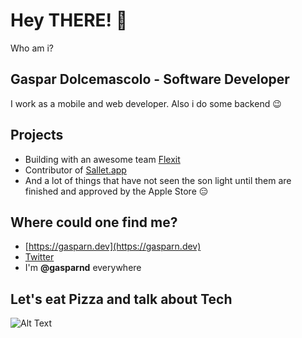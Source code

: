 # Hey THERE! 👋

Who am i?

## Gaspar Dolcemascolo - Software Developer

I work as a mobile and web developer. Also i do some backend 😉

## Projects

- Building with an awesome team [Flexit](https://flexit.cl)
- Contributor of [Sallet.app](https://sallet.app)
- And a lot of things that have not seen the son light until them are finished and approved by the Apple Store 😑

## Where could one find me?

- [https://gasparn.dev](https://gasparn.dev)
- [Twitter](https://twitter.com/gasparnd)
- I'm **@gasparnd** everywhere

## Let's eat Pizza and talk about Tech

![Alt Text](https://media2.giphy.com/media/abchS2JpYue7C/giphy.gif?cid=ecf05e47wpv6z1tp2edxgruopu7l9xmxgjwcb56t7o8rt3ms&ep=v1_gifs_related&rid=giphy.gif&ct=g)
